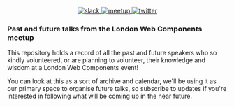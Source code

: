 <p align="center">
  <a href="https://join.slack.com/t/ldnwc/shared_invite/enQtMzg5ODc4MDM2NzM4LWI5MmUzNTU0ZTcwNmZkMzJlZjA5ZmE0NTBiMTZhYTdjZjljM2FiMDI2NDQ2ZDY0YmEwZDY2YmE4OWY1YTRhMWM">
    <img src="https://img.shields.io/badge/slack-turquoise.svg?logo=slack&longCache=true&style=for-the-badge" alt="slack">
  </a>
  <a href="https://www.meetup.com/web-components-meetup">
    <img src="https://img.shields.io/badge/meetup-crimson.svg?logo=meetup&logoColor=white&longCache=true&style=for-the-badge" alt="meetup">
  </a>
  <a href="https://twitter.com/ldnwc_meetup">
    <img src="https://img.shields.io/badge/twitter-blue.svg?logo=twitter&logoColor=white&longCache=true&style=for-the-badge" alt="twitter">
  </a>
</p>

### Past and future talks from the London Web Components meetup

This repository holds a record of all the past and future speakers who so kindly volunteered, or are planning to volunteer, their knowledge and wisdom at a London Web Components event!

You can look at this as a sort of archive and calendar, we'll be using it as our primary space to organise future talks, so subscribe to updates if you're interested in following what will be coming up in the near future.

